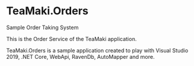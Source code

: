 # TeaMaki.Orders
Sample Order Taking System

This is the Order Service of the TeaMaki application. 

TeaMaki.Orders is a sample application created to play with Visual Studio 2019, .NET Core, WebApi, RavenDb, AutoMapper and more.
